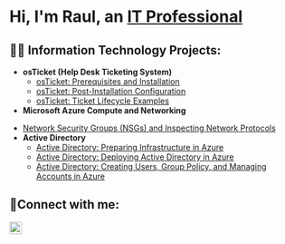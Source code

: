 <h1>Hi, I'm Raul, an <a href="https://linkedin.com/in/rpompa94">IT Professional</a></h1>

<h2>👨‍💻 Information Technology Projects:</h2>

- <b>osTicket (Help Desk Ticketing System)</b>
  - [osTicket: Prerequisites and Installation](https://github.com/raulpompa/osticket-prereqs)
  - [osTicket: Post-Installation Configuration](https://github.com/raulpompa/post-install-config)
  - [osTicket: Ticket Lifecycle Examples](https://github.com/raulpompa/ticket-lifecycle)
- <b>Microsoft Azure Compute and Networking</b>
 <!--- - [Configuring On-premises Active Directory within Azure VMs](https://github.com/raulpompa/configure-ad) --->
  - [Network Security Groups (NSGs) and Inspecting Network Protocols](https://github.com/raulpompa/azure-network-protocols)
- <b>Active Directory</b>
  - [Active Directory: Preparing Infrastructure in Azure](https://github.com/raulpompa/preparing-ad)
  - [Active Directory: Deploying Active Directory in Azure](https://github.com/raulpompa/deploying-ad)
  - [Active Directory: Creating Users, Group Policy, and Managing Accounts in Azure](https://github.com/raulpompa/configuring-ad)
<h2>🤳Connect with me:</h2>


[<img align="left" alt="Josh | LinkedIn" width="22px" src="https://cdn.jsdelivr.net/npm/simple-icons@v3/icons/linkedin.svg" />][linkedin]



[linkedin]: https://linkedin.com/in/rpompa94

